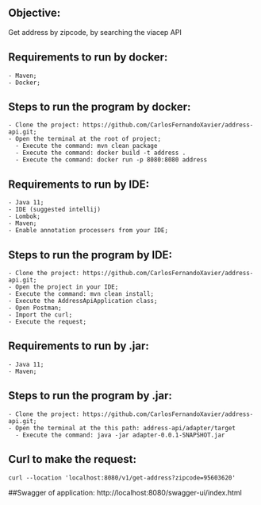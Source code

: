 ## Objective: ##

Get address by zipcode, by searching the viacep API

## Requirements to run by docker:

    - Maven;
    - Docker;
    
## Steps to run the program by docker:

    - Clone the project: https://github.com/CarlosFernandoXavier/address-api.git;
    - Open the terminal at the root of project;
      - Execute the command: mvn clean package
      - Execute the command: docker build -t address . 
      - Execute the command: docker run -p 8080:8080 address
   


## Requirements to run by IDE:

    - Java 11;
    - IDE (suggested intellij)
    - Lombok;
    - Maven;
    - Enable annotation processers from your IDE;
    
      
## Steps to run the program by IDE:

    - Clone the project: https://github.com/CarlosFernandoXavier/address-api.git;
    - Open the project in your IDE;
    - Execute the command: mvn clean install;
    - Execute the AddressApiApplication class;
    - Open Postman;
    - Import the curl;
    - Execute the request;
    

## Requirements to run by .jar:

    - Java 11;
    - Maven;

      
## Steps to run the program by .jar:

    - Clone the project: https://github.com/CarlosFernandoXavier/address-api.git;
    - Open the terminal at the this path: address-api/adapter/target
      - Execute the command: java -jar adapter-0.0.1-SNAPSHOT.jar

    
   
## Curl to make the request:
    curl --location 'localhost:8080/v1/get-address?zipcode=95603620'
    
##Swagger of application:
    http://localhost:8080/swagger-ui/index.html